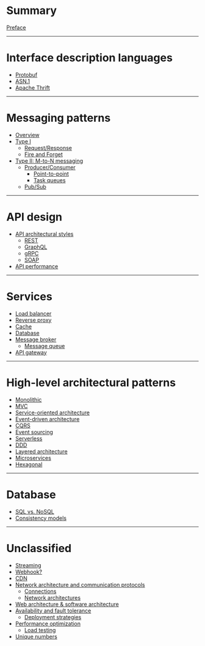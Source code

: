 # Summary

[Preface](./preface.md)

---

# Interface description languages

- [Protobuf](./protobuf.md)
- [ASN.1](./asn1.md)
- [Apache Thrift]()

---

# Messaging patterns

- [Overview](./messaging-patterns/overview.md)
- [Type I]()
  - [Request/Response](./messaging-patterns/request-response.md)
  - [Fire and Forget](./messaging-patterns/fire-and-forget.md)
- [Type II: M-to-N messaging]()
  - [Producer/Consumer](./messaging-patterns/producer-consumer.md)
    - [Point-to-point]()
    - [Task queues]()
  - [Pub/Sub](./messaging-patterns/pub-sub.md)

---

# API design

- [API architectural styles](./api-design/api-architectural-styles/index.md)
  - [REST](./api-design/api-architectural-styles/rest.md)
  - [GraphQL](./api-design/api-architectural-styles/graphql.md)
  - [gRPC](./api-design/api-architectural-styles/grpc.md)
  - [SOAP](./api-design/api-architectural-styles/soap.md)
- [API performance](./api-design/api-peformance.md)

---

# Services

- [Load balancer]()
- [Reverse proxy]()
- [Cache]()
- [Database]()
- [Message broker](./services/message-broker.md)
  - [Message queue]()
- [API gateway]()

---

# High-level architectural patterns

- [Monolithic]()
- [MVC]()
- [Service-oriented architecture]()
- [Event-driven architecture](./patterns/event-driven-architecture.md)
- [CQRS](./cqrs.md)
- [Event sourcing]()
- [Serverless]()
- [DDD]()
- [Layered architecture]()
- [Microservices]()
- [Hexagonal]()

---

# Database

- [SQL vs. NoSQL](./sql-vs-nosql.md)
- [Consistency models](./consistency-models.md)

---

# Unclassified

- [Streaming](./streaming.md)
- [Webhook?]()
- [CDN](./cdn.md)
- [Network architecture and communication protocols]()
    - [Connections](./connections.md)
    - [Network architectures](./network-architectures.md)
- [Web architecture & software architecture](./web-architecture-and-software-architecture.md)
- [Availability and fault tolerance]()
    - [Deployment strategies](./deployment-strategies.md)
- [Performance optimization]()
    - [Load testing](./load-testing.md)
- [Unique numbers](./unique-numbers.md)
